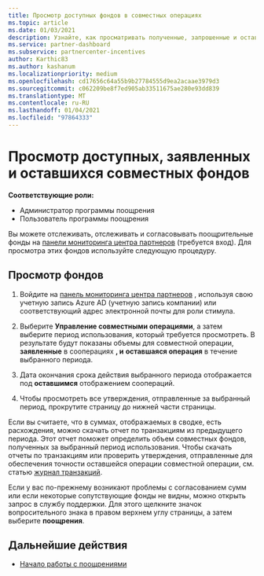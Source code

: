 ```yaml
---
title: Просмотр доступных фондов в совместных операциях
ms.topic: article
ms.date: 01/03/2021
description: Узнайте, как просматривать полученные, запрошенные и оставшиеся сопутствующие фонды, просматривать сроки действия и выверять несогласованные суммы.
ms.service: partner-dashboard
ms.subservice: partnercenter-incentives
author: Karthic83
ms.author: kashanum
ms.localizationpriority: medium
ms.openlocfilehash: cd17656c64a55b9b27784555d9ea2acaae3979d3
ms.sourcegitcommit: c062209be8f7ed905ab33511675ae280e93dd839
ms.translationtype: MT
ms.contentlocale: ru-RU
ms.lasthandoff: 01/04/2021
ms.locfileid: "97864333"
---
```

# <a name="view-available-earned-claimed-and-remaining-co-op-funds"></a>Просмотр доступных, заявленных и оставшихся совместных фондов

**Соответствующие роли:**

- Администратор программы поощрения
- Пользователь программы поощрения

Вы можете отслеживать, отслеживать и согласовывать поощрительные фонды на [панели мониторинга центра партнеров](https://partner.microsoft.com/dashboard/) (требуется вход). Для просмотра этих фондов используйте следующую процедуру.

## <a name="view-your-funds"></a>Просмотр фондов

1. Войдите на [панель мониторинга центра партнеров](https://partner.microsoft.com/dashboard/) , используя свою учетную запись Azure AD (учетную запись компании) или соответствующий адрес электронной почты для роли стимула.

2. Выберите **Управление совместными операциями**, а затем выберите период использования, который требуется просмотреть. В результате будут показаны объемы для совместной операции, **заявленные** в сооперациях **, и** **оставшаяся операция** в течение выбранного периода.

3. Дата окончания срока действия выбранного периода отображается под **оставшимся** отображением соопераций.  

4. Чтобы просмотреть все утверждения, отправленные за выбранный период, прокрутите страницу до нижней части страницы.

Если вы считаете, что в суммах, отображаемых в сводке, есть расхождения, можно скачать отчет по транзакциям из предыдущего периода. Этот отчет поможет определить объем совместных фондов, полученных за выбранный период использования. Чтобы скачать отчеты по транзакциям или проверить утверждения, отправленные для обеспечения точности оставшейся операции совместной операции, см. статью [журнал транзакций](/partner-center/payout-statement#transaction-history).

Если у вас по-прежнему возникают проблемы с согласованием сумм или если некоторые сопутствующие фонды не видны, можно открыть запрос в службу поддержки. Для этого щелкните значок вопросительного знака в правом верхнем углу страницы, а затем выберите **поощрения**.

## <a name="next-steps"></a>Дальнейшие действия

- [Начало работы с поощрениями](incentives-get-started-intro.md)
